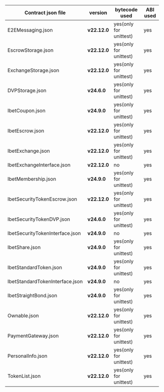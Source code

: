 | Contract json file              | version      | bytecode used          | ABI used |
|---------------------------------|--------------|------------------------|----------|
| E2EMessaging.json               | **v22.12.0** | yes(only for unittest) | yes      |
| EscrowStorage.json              | **v22.12.0** | yes(only for unittest) | yes      |
| ExchangeStorage.json            | **v22.12.0** | yes(only for unittest) | yes      |
| DVPStorage.json                 | **v24.6.0**  | yes(only for unittest) | yes      |
| IbetCoupon.json                 | **v24.9.0**  | yes(only for unittest) | yes      |
| IbetEscrow.json                 | **v22.12.0** | yes(only for unittest) | yes      |
| IbetExchange.json               | **v22.12.0** | yes(only for unittest) | yes      |
| IbetExchangeInterface.json      | **v22.12.0** | no                     | yes      |
| IbetMembership.json             | **v24.9.0**  | yes(only for unittest) | yes      |
| IbetSecurityTokenEscrow.json    | **v22.12.0** | yes(only for unittest) | yes      |
| IbetSecurityTokenDVP.json       | **v24.6.0**  | yes(only for unittest) | yes      |
| IbetSecurityTokenInterface.json | **v24.9.0**  | no                     | yes      |
| IbetShare.json                  | **v24.9.0**  | yes(only for unittest) | yes      |
| IbetStandardToken.json          | **v24.9.0**  | yes(only for unittest) | yes      |
| IbetStandardTokenInterface.json | **v24.9.0**  | no                     | yes      |
| IbetStraightBond.json           | **v24.9.0**  | yes(only for unittest) | yes      |
| Ownable.json                    | **v22.12.0** | yes(only for unittest) | yes      |
| PaymentGateway.json             | **v22.12.0** | yes(only for unittest) | yes      |
| PersonalInfo.json               | **v22.12.0** | yes(only for unittest) | yes      |
| TokenList.json                  | **v22.12.0** | yes(only for unittest) | yes      |